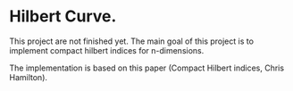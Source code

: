 # Hilbert Curve.

This project are not finished yet. The main goal of this project is to
implement compact hilbert indices for n-dimensions. 

The implementation is based on this paper (Compact Hilbert indices, Chris Hamilton).  
